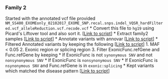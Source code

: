 ### Family 2
Started with the annotated vcf file provided 
`NM_SS400_EXOMEonly_02102017_EXOME_SNP.recal.snps.indel_VQSR_hardFiltered.vcf_alleleReduction.vcf.recode.vcf`
    * Convert this file to `hg19` using Picard's Liftover tool and also sort it. \[[Link to script](../scripts/sort_vcf_files_pre_gen.bash)\]
    * Extract family2 samples \[[Link to script](../scripts/extract_family2_samples_from_pre_gen.bash)\]
    * Annotate variants with annovar \[[Link to script](../scripts/annotate_variants.bash)\]
    * Filtered Annotated variants by keeping the following \[[Link to script](../scripts/filter_family2_annovar_output.bash)\]
        1. MAF < 0.05
        2. Exonic region or splicing region
        3. Filter ExonicFunc.refGene and Func.refGene by keeping
            * If ExonicFunc is not `synonymous SNV` and not `nonsynonymous SNV`
            * If ExonicFunc is `nonsynonymous SNV`
            * If ExonicFunc is `nsynonymous SNV` and Func.refGene is in `exonic:splicing`
    * Kept variants which matched the disease pattern \[[Link to script](../scripts/filter_family2_small_output.R)\]
